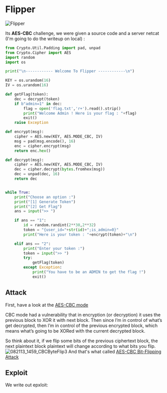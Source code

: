 # Flipper
![Flipper](https://user-images.githubusercontent.com/62826765/100810414-c3a33c80-3438-11eb-89fd-dcf7e12faeb8.png)

Its **AES-CBC** challenge, we were given a source code and a server netcat (I'm going to do the writeup on local) :
```python
from Crypto.Util.Padding import pad, unpad
from Crypto.Cipher import AES
import random
import os

print("\n------------ Welcome To Flipper ------------\n")

KEY = os.urandom(16)
IV = os.urandom(16)

def getFlag(token):
    dec = decrypt(token)
    if b"admin=1" in dec:
        flag = open('flag.txt','r+').read().strip()
        print("Welcome Admin ! Here is your flag : "+flag)
        exit()
    raise Exception

def encrypt(msg):
    cipher = AES.new(KEY, AES.MODE_CBC, IV)
    msg = pad(msg.encode(), 16)
    enc = cipher.encrypt(msg)
    return enc.hex()

def decrypt(msg):
    cipher = AES.new(KEY, AES.MODE_CBC, IV)
    dec = cipher.decrypt(bytes.fromhex(msg))
    dec = unpad(dec, 16)
    return dec


while True:
    print("Choose an option :")
    print("[1] Generate Token")
    print("[2] Get Flag")
    ans = input(">> ")

    if ans == "1":
        id = random.randint(2**30,2**32)
        token = "{user_id="+str(id)+";is_admin=0}"
        print("Here is your token : "+encrypt(token)+"\n")

    elif ans == "2":
        print("Enter your token :")
        token = input(">> ")
        try:
            getFlag(token)
        except Exception:
            print("You have to be an ADMIN to get the flag !")
            exit()
```


## Attack
First, have a look at the [AES-CBC mode](https://en.wikipedia.org/wiki/Block_cipher_mode_of_operation#Cipher_block_chaining_(CBC))

CBC mode had a vulnerability that in encryption (or decryption) it uses the previous block to XOR it with next block. Then since I’m in control of what’s get decrypted, then I’m in control of the previous encrypted block, which means what’s going to be XORed with the current decrypted block.

So think about it, if we flip some bits of the previous ciphertext block, the next plaintext block plaintext will change according to what bits you flip. 
![082113_1459_CBCByteFlip3](https://user-images.githubusercontent.com/62826765/100911065-09124900-34cf-11eb-8765-81f98f3e9517.jpg)
And that's what called [AES-CBC Bit-Flipping Attack](https://masterpessimistaa.wordpress.com/2017/05/03/cbc-bit-flipping-attack/)

## Exploit

We write out epxloit:
